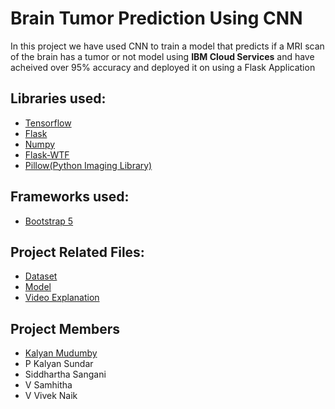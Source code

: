 # Brain Tumor Prediction Using CNN

In this project we have used CNN to train a model that predicts if a MRI scan of the brain has a tumor or not  model using **IBM Cloud Services** and have acheived over 95% accuracy and deployed it on using a Flask Application

Libraries used:
-
- [Tensorflow](https://www.tensorflow.org/)
- [Flask](https://flask.palletsprojects.com/en/2.0.x/)
- [Numpy](https://numpy.org/)
- [Flask-WTF](https://flask-wtf.readthedocs.io/en/0.15.x/)
- [Pillow(Python Imaging Library)](https://pillow.readthedocs.io/en/stable/#)

Frameworks used:
-
- [Bootstrap 5](https://getbootstrap.com/docs/5.0/getting-started/introduction/)

Project Related Files:
-

- [Dataset](https://drive.google.com/drive/folders/1YYzKsrg2J7N0lGR3Z8i_mX7OA8uhCAT_?usp=sharing)
- [Model](https://drive.google.com/file/d/1NH83hYtN99ct__d1oWDGjBoCMoGDOPga/view?usp=sharing)
- [Video Explanation](https://drive.google.com/file/d/1QHGl7nJM-lukYF98eFhArpOYZLT3pSST/view?usp=sharing)

Project Members
-
- [Kalyan Mudumby](https://github.com/theinhumaneme)
- P Kalyan Sundar
- Siddhartha Sangani
- V Samhitha
- V Vivek Naik
